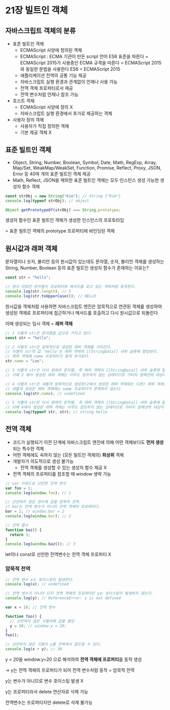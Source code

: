 # 21장 빌트인 객체

## 자바스크립트 객체의 분류

- 표준 빌트인 객체
  - ECMAScript 사양에 정의된 객체
  - ECMAScript
    : ECMA 기관이 만든 script 언어
    ES6 표준을 따른다 = ECMAScript 2015가 사용중인 ECMA 규격을 따른다 = ECMAScript 2015와 동일한 문법을 사용한다
    ES6 = ECMAScript 2015
  - 애플리케이션 전역의 공통 기능 제공
  - 자바스크립트 실행 환경과 관계없이 언제나 사용 가능
  - 전역 객체 프로퍼티로서 제공
  - 전역 변수처럼 언제나 참조 가능
- 호스트 객체
  - ECMAScript 사양에 정의 X
  - 자바스크립트 실행 환경에서 추가로 제공하는 객체
- 사용자 정의 객체
  - 사용자가 직접 정의한 객체
  - 기본 제공 객체 X

## 표준 빌트인 객체

- Object, String, Number, Boolean, Symbol, Date, Math, RegExp, Array, Map/Set, WeakMap/WeakSet, Function, Promise, Reflect, Proxy, JSON, Error 등 40여 개의 표준 빌트인 객체 제공
- Math, Reflect, JSON을 제외한 표준 빌트인 객체는 모두 인스턴스 생성 가능한 생성자 함수 객체

```jsx
const strObj = new String("Kim"); // String {"Kim"}
console.log(typeof strObj); // object

Object.getPrototypeOf(strObj) === String.prototype;
```

생성자 함수인 표준 빌트인 객체가 생성한 인스턴스의 프로토타입

= 표준 빌트인 객체의 prototype 프로퍼티에 바인딩된 객체

## 원시값과 래퍼 객체

문자열이나 숫자, 불리언 등의 원시값이 있는데도 문자열, 숫자, 불리언 객체를 생성하는 String, Number, Boolean 등의 표준 빌트인 생성자 함수가 존재하는 이유는?

```jsx
const str = "hello";

// 원시 타입인 문자열이 프로퍼티와 메서드를 갖고 있는 객체처럼 동작한다.
console.log(str.length); // 5
console.log(str.toUpperCase()); // HELLO
```

원시값을 객체처럼 사용하면 자바스크립트 엔진은 암묵적으로 연관된 객체를 생성하여 생성된 객체로 프로퍼티에 접근하거나 메서드를 호출하고 다시 원시값으로 되돌린다

이때 생성되는 임시 객체 = **래퍼 객체**

```jsx
// 1 식별자 str은 문자열을 값으로 가지고 있다.
const str = "hello";

// 2 식별자 str은 암묵적으로 생성된 래퍼 객체를 가리킨다.
// 식별자 str의 값 'hello'는 래퍼 객체의 [[StringData]] 내부 슬롯에 할당된다.
// 래퍼 객체에 name 프로퍼티가 동적 추가된다.
str.name = "Lee";

// 3 식별자 str은 다시 원래의 문자열, 즉 래퍼 객체의 [[StringData]] 내부 슬롯에 할당된 원시값을 갖는다.
// 이때 2 에서 생성된 래퍼 객체는 아무도 참조하지 않는 상태이므로 가비지 컬렉션의 대상이 된다.

// 4 식별자 str은 새롭게 암묵적으로 생성된(2에서 생성된 래퍼 객체와는 다른) 래퍼 객체를 가리킨다.
// 새롭게 생성된 래퍼 객체에는 name 프로퍼티가 존재하지 않는다.
console.log(str.name); // undefined

// 5 식별자 str은 다시 원래의 문자열, 즉 래퍼 객체의 [[StringData]] 내부 슬롯에 할당된 원시값을 갖는다.
// 이때 4에서 생성된 래퍼 객체는 아무도 참조하지 않는 상태이므로 가비지 컬렉션의 대상이 된다.
console.log(typeof str, str); // string hello
```

## 전역 객체

- 코드가 실행되기 이전 단계에 자바스크립트 엔진에 의해 어떤 객체보다도 **먼저 생성**되는 특수한 객체
- 어떤 객체에도 속하지 않는 (모든 빌트인 객체의) **최상위** 객체
- 개발자가 의도적으로 생성 불가능
  - 전역 객체를 생성할 수 있는 생성자 함수 제공 X
- 전역 객체의 프로퍼티를 참조할 때 window 생략 가능

```jsx
// var 키워드로 선언한 전역 변수
var foo = 1;
console.log(window.foo); // 1

// 선언하지 않은 변수에 값을 암묵적 전역.
// bar는 전역 변수가 아니라 전역 객체의 프로퍼티다.
bar = 2; // window.bar = 2
console.log(window.bar); // 2

// 전역 함수
function baz() {
  return 3;
}
console.log(window.baz()); // 3
```

let이나 const로 선언한 전역변수는 전역 객체 프로퍼티 X

### 암묵적 전역

```jsx
// 전역 변수 x는 호이스팅이 발생한다.
console.log(x); // undefined

// 전역 변수가 아니라 단지 전역 객체의 프로퍼티인 y는 호이스팅이 발생하지 않는다.
console.log(y); // ReferenceError: y is not defined

var x = 10; // 전역 변수

function foo() {
  // 선언하지 않은 식별자에 값을 할당
  y = 20; // window.y = 20;
}
foo();

// 선언하지 않은 식별자 y를 전역에서 참조할 수 있다.
console.log(x + y); // 30
```

y = 20을 window.y=20 으로 해석하여 **전역 객체에 프로퍼티**를 동적 생성

→ y는 전역 객체의 프로퍼티가 되어 전역 변수처럼 동작 = 암묵적 전역

y는 변수가 아니므로 변수 호이스팅 발생 X

y는 프로퍼티라서 delete 연산자로 삭제 가능

전역변수는 프로퍼티지만 delete로 삭제 불가능

